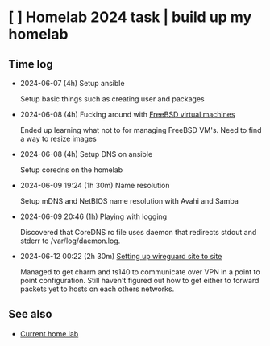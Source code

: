 # [ ] Homelab 2024 task | build up my homelab

## Time log

- 2024-06-07 (4h) Setup ansible

  Setup basic things such as creating user and packages

- 2024-06-08 (4h) Fucking around with [FreeBSD virtual machines](../584)

  Ended up learning what not to for managing FreeBSD VM's. Need to find a way to resize images

- 2024-06-08 (4h) Setup DNS on ansible

  Setup coredns on the homelab

- 2024-06-09 19:24 (1h 30m) Name resolution

  Setup mDNS and NetBIOS name resolution with Avahi and Samba

- 2024-06-09 20:46 (1h) Playing with logging

  Discovered that CoreDNS rc file uses daemon that redirects stdout and stderr to /var/log/daemon.log.

- 2024-06-12 00:22 (2h 30m) [Setting up wireguard site to site](../590)

  Managed to get charm and ts140 to communicate over VPN in a point to point configuration. Still haven't figured out how to get either to forward packets yet to hosts on each others networks.

## See also

- [Current home lab](../578)
